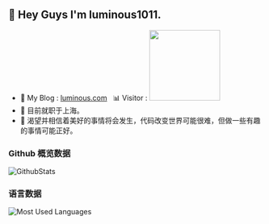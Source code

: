 ## 👋 Hey Guys I'm luminous1011.

- 👾 My Blog : [luminous.com](http://47.93.60.137)&nbsp;&nbsp;&nbsp;📊 Visitor : <img src="https://profile-counter.glitch.me/luminous1011/count.svg" width="140"/>
- 🌱 目前就职于上海。 
- 🌱 渴望并相信着美好的事情将会发生，代码改变世界可能很难，但做一些有趣的事情可能正好。 


### Github 概览数据
![GithubStats](https://github-readme-stats.vercel.app/api?username=luminous1011&show_icons=true&theme=dark&count_private=true)

### 语言数据
![Most Used Languages](https://github-readme-stats.vercel.app/api/top-langs/?username=luminous1011&theme=dark&layout=compact)






